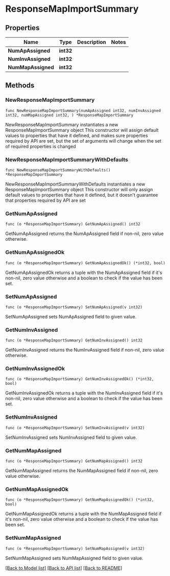 # ResponseMapImportSummary

## Properties

Name | Type | Description | Notes
------------ | ------------- | ------------- | -------------
**NumApAssigned** | **int32** |  | 
**NumInvAssigned** | **int32** |  | 
**NumMapAssigned** | **int32** |  | 

## Methods

### NewResponseMapImportSummary

`func NewResponseMapImportSummary(numApAssigned int32, numInvAssigned int32, numMapAssigned int32, ) *ResponseMapImportSummary`

NewResponseMapImportSummary instantiates a new ResponseMapImportSummary object
This constructor will assign default values to properties that have it defined,
and makes sure properties required by API are set, but the set of arguments
will change when the set of required properties is changed

### NewResponseMapImportSummaryWithDefaults

`func NewResponseMapImportSummaryWithDefaults() *ResponseMapImportSummary`

NewResponseMapImportSummaryWithDefaults instantiates a new ResponseMapImportSummary object
This constructor will only assign default values to properties that have it defined,
but it doesn't guarantee that properties required by API are set

### GetNumApAssigned

`func (o *ResponseMapImportSummary) GetNumApAssigned() int32`

GetNumApAssigned returns the NumApAssigned field if non-nil, zero value otherwise.

### GetNumApAssignedOk

`func (o *ResponseMapImportSummary) GetNumApAssignedOk() (*int32, bool)`

GetNumApAssignedOk returns a tuple with the NumApAssigned field if it's non-nil, zero value otherwise
and a boolean to check if the value has been set.

### SetNumApAssigned

`func (o *ResponseMapImportSummary) SetNumApAssigned(v int32)`

SetNumApAssigned sets NumApAssigned field to given value.


### GetNumInvAssigned

`func (o *ResponseMapImportSummary) GetNumInvAssigned() int32`

GetNumInvAssigned returns the NumInvAssigned field if non-nil, zero value otherwise.

### GetNumInvAssignedOk

`func (o *ResponseMapImportSummary) GetNumInvAssignedOk() (*int32, bool)`

GetNumInvAssignedOk returns a tuple with the NumInvAssigned field if it's non-nil, zero value otherwise
and a boolean to check if the value has been set.

### SetNumInvAssigned

`func (o *ResponseMapImportSummary) SetNumInvAssigned(v int32)`

SetNumInvAssigned sets NumInvAssigned field to given value.


### GetNumMapAssigned

`func (o *ResponseMapImportSummary) GetNumMapAssigned() int32`

GetNumMapAssigned returns the NumMapAssigned field if non-nil, zero value otherwise.

### GetNumMapAssignedOk

`func (o *ResponseMapImportSummary) GetNumMapAssignedOk() (*int32, bool)`

GetNumMapAssignedOk returns a tuple with the NumMapAssigned field if it's non-nil, zero value otherwise
and a boolean to check if the value has been set.

### SetNumMapAssigned

`func (o *ResponseMapImportSummary) SetNumMapAssigned(v int32)`

SetNumMapAssigned sets NumMapAssigned field to given value.



[[Back to Model list]](../README.md#documentation-for-models) [[Back to API list]](../README.md#documentation-for-api-endpoints) [[Back to README]](../README.md)


